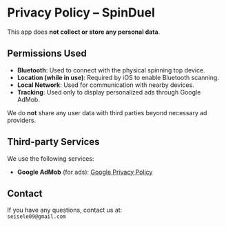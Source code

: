 # Privacy Policy – SpinDuel

This app does **not collect or store any personal data**.

## Permissions Used

- **Bluetooth**: Used to connect with the physical spinning top device.
- **Location (while in use)**: Required by iOS to enable Bluetooth scanning.
- **Local Network**: Used for communication with nearby devices.
- **Tracking**: Used only to display personalized ads through Google AdMob.

We do **not** share any user data with third parties beyond necessary ad providers.

## Third-party Services

We use the following services:

- **Google AdMob** (for ads): [Google Privacy Policy](https://policies.google.com/privacy)

## Contact

If you have any questions, contact us at:  
`seisele09@gmail.com`
